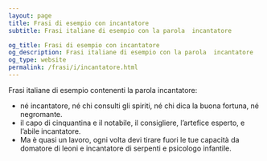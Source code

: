 ```yaml
---
layout: page
title: Frasi di esempio con incantatore 
subtitle: Frasi italiane di esempio con la parola  incantatore

og_title: Frasi di esempio con incantatore 
og_description: Frasi italiane di esempio con la parola  incantatore
og_type: website
permalink: /frasi/i/incantatore.html
---
```


Frasi italiane di esempio contenenti la parola incantatore:


- né incantatore, né chi consulti gli spiriti, né chi dica la buona fortuna, né negromante.
- il capo di cinquantina e il notabile, il consigliere, l’artefice esperto, e l’abile incantatore.
- Ma è quasi un lavoro, ogni volta devi tirare fuori le tue capacità da domatore di leoni e incantatore di serpenti e psicologo infantile.

